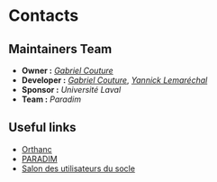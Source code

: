 # **Contacts**

## **Maintainers Team**

- **Owner :** *[Gabriel Couture](mailto:gabriel.couture@criucpq.ulaval.ca)*
- **Developer :** *[Gabriel Couture](mailto:gabriel.couture@criucpq.ulaval.ca)*, *[Yannick Lemaréchal](mailto:yannick.lemarechal@criucpq.ulaval.ca)*
- **Sponsor :** *Université Laval*
- **Team :** *Paradim*


## **Useful links**

- [Orthanc](https://www.orthanc-server.com/)
- [PARADIM](https://paradim.science)
- [Salon des utilisateurs du socle](https://mail.google.com/chat/u/0/#chat/space/AAAApatFLqs)

